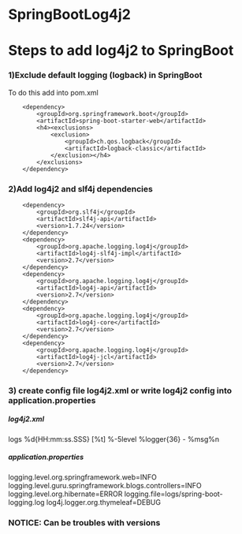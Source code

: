 # SpringBootLog4j2

<h1>Steps to add log4j2 to SpringBoot</h1>

<h3>1)Exclude default logging (logback) in SpringBoot</h3>
To do this add into pom.xml
        
        <dependency>
            <groupId>org.springframework.boot</groupId>
            <artifactId>spring-boot-starter-web</artifactId>
            <h4><exclusions>
                <exclusion>
                    <groupId>ch.qos.logback</groupId>
                    <artifactId>logback-classic</artifactId>
                </exclusion></h4>
            </exclusions>
        </dependency>

<h3>2)Add log4j2 and slf4j dependencies</h3>

        <dependency>
            <groupId>org.slf4j</groupId>
            <artifactId>slf4j-api</artifactId>
            <version>1.7.24</version>
        </dependency>
        <dependency>
            <groupId>org.apache.logging.log4j</groupId>
            <artifactId>log4j-slf4j-impl</artifactId>
            <version>2.7</version>
        </dependency>
        <dependency>
            <groupId>org.apache.logging.log4j</groupId>
            <artifactId>log4j-api</artifactId>
            <version>2.7</version>
        </dependency>
        <dependency>
            <groupId>org.apache.logging.log4j</groupId>
            <artifactId>log4j-core</artifactId>
            <version>2.7</version>
        </dependency>
        <dependency>
            <groupId>org.apache.logging.log4j</groupId>
            <artifactId>log4j-jcl</artifactId>
            <version>2.7</version>
        </dependency>
        
<h3> 3) create config file log4j2.xml or write log4j2 config into application.properties</h3>
 
 
 
 <h5>log4j2.xml</h5>
 
 <?xml version="1.0" encoding="UTF-8"?>
<Configuration status="WARN">
    <Properties>
        <Property name="logPath">logs</Property>
        <Property name="patternLayout">%d{HH:mm:ss.SSS} [%t] %-5level %logger{36} - %msg%n</Property>
    </Properties>
    <Appenders>
        <Console name="consoleAppender" target="SYSTEM_OUT">
            <PatternLayout pattern="${patternLayout}" />
        </Console>
        <File name="fileAppender" fileName="${logPath}/app_log.log" >
            <PatternLayout pattern="${patternLayout}" />
        </File>
    </Appenders>
    <Loggers>
        <Root level="info">
            <AppenderRef ref="consoleAppender"/>
            <AppenderRef ref="fileAppender"/>
        </Root>
    </Loggers>
</Configuration>



<h5>application.properties</h5>

logging.level.org.springframework.web=INFO
logging.level.guru.springframework.blogs.controllers=INFO
logging.level.org.hibernate=ERROR
logging.file=logs/spring-boot-logging.log
log4j.logger.org.thymeleaf=DEBUG



<h3>NOTICE: Can be troubles with versions</h3>
        
